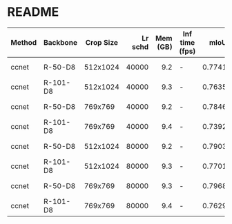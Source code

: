# README
| Method | Backbone | Crop Size | Lr schd | Mem (GB) | Inf time (fps) |  mIoU  | mIoU(multi scale) |                                                                                                                                                                                              download                                                                                                                                                                                              |
|--------|----------|-----------|--------:|---------:|----------------|-------:|-------------------|----------------------------------------------------------------------------------------------------------------------------------------------------------------------------------------------------------------------------------------------------------------------------------------------------------------------------------------------------------------------------------------------------|
| ccnet  | R-50-D8  | 512x1024  |   40000 |      9.2 | -              | 0.7741 | -                 | [model](https://open-mmlab.s3.ap-northeast-2.amazonaws.com/mmsegmentation/models/ccnet/ccnet_r50-d8_512x1024_40k_cityscapes/ccnet_r50-d8_512x1024_40k_cityscapes_20200605_145404-c86ba9f1.pth) &#124; [log](https://open-mmlab.s3.ap-northeast-2.amazonaws.com/mmsegmentation/models/ccnet/ccnet_r50-d8_512x1024_40k_cityscapes/ccnet_r50-d8_512x1024_40k_cityscapes_20200605_145404.log.json)     |
| ccnet  | R-101-D8 | 512x1024  |   40000 |      9.3 | -              | 0.7635 | -                 | [model](https://open-mmlab.s3.ap-northeast-2.amazonaws.com/mmsegmentation/models/ccnet/ccnet_r101-d8_512x1024_40k_cityscapes/ccnet_r101-d8_512x1024_40k_cityscapes_20200605_155439-fa3a761f.pth) &#124; [log](https://open-mmlab.s3.ap-northeast-2.amazonaws.com/mmsegmentation/models/ccnet/ccnet_r101-d8_512x1024_40k_cityscapes/ccnet_r101-d8_512x1024_40k_cityscapes_20200616_142540.log.json) |
| ccnet  | R-50-D8  | 769x769   |   40000 |      9.2 | -              | 0.7846 | -                 | [model](https://open-mmlab.s3.ap-northeast-2.amazonaws.com/mmsegmentation/models/ccnet/ccnet_r50-d8_769x769_40k_cityscapes/ccnet_r50-d8_769x769_40k_cityscapes_20200530_025737-b4999cc3.pth) &#124; [log](https://open-mmlab.s3.ap-northeast-2.amazonaws.com/mmsegmentation/models/ccnet/ccnet_r50-d8_769x769_40k_cityscapes/ccnet_r50-d8_769x769_40k_cityscapes_20200616_145125.log.json)         |
| ccnet  | R-101-D8 | 769x769   |   40000 |      9.4 | -              | 0.7392 | -                 | [model](https://open-mmlab.s3.ap-northeast-2.amazonaws.com/mmsegmentation/models/ccnet/ccnet_r101-d8_769x769_40k_cityscapes/ccnet_r101-d8_769x769_40k_cityscapes_20200530_025737-5d53c19c.pth) &#124; [log](https://open-mmlab.s3.ap-northeast-2.amazonaws.com/mmsegmentation/models/ccnet/ccnet_r101-d8_769x769_40k_cityscapes/ccnet_r101-d8_769x769_40k_cityscapes_20200530_025737.log.json)     |
| ccnet  | R-50-D8  | 512x1024  |   80000 |      9.2 | -              | 0.7903 | -                 | [model](https://open-mmlab.s3.ap-northeast-2.amazonaws.com/mmsegmentation/models/ccnet/ccnet_r50-d8_512x1024_80k_cityscapes/ccnet_r50-d8_512x1024_80k_cityscapes_20200607_105012-3448eca3.pth) &#124; [log](https://open-mmlab.s3.ap-northeast-2.amazonaws.com/mmsegmentation/models/ccnet/ccnet_r50-d8_512x1024_80k_cityscapes/ccnet_r50-d8_512x1024_80k_cityscapes_20200617_010421.log.json)     |
| ccnet  | R-101-D8 | 512x1024  |   80000 |      9.3 | -              | 0.7701 | -                 | [model](https://open-mmlab.s3.ap-northeast-2.amazonaws.com/mmsegmentation/models/ccnet/ccnet_r101-d8_512x1024_80k_cityscapes/ccnet_r101-d8_512x1024_80k_cityscapes_20200607_102119-542113db.pth) &#124; [log](https://open-mmlab.s3.ap-northeast-2.amazonaws.com/mmsegmentation/models/ccnet/ccnet_r101-d8_512x1024_80k_cityscapes/ccnet_r101-d8_512x1024_80k_cityscapes_20200607_102119.log.json) |
| ccnet  | R-50-D8  | 769x769   |   80000 |      9.3 | -              | 0.7968 | -                 | [model](https://open-mmlab.s3.ap-northeast-2.amazonaws.com/mmsegmentation/models/ccnet/ccnet_r50-d8_769x769_80k_cityscapes/ccnet_r50-d8_769x769_80k_cityscapes_20200607_104510-6a163428.pth) &#124; [log](https://open-mmlab.s3.ap-northeast-2.amazonaws.com/mmsegmentation/models/ccnet/ccnet_r50-d8_769x769_80k_cityscapes/ccnet_r50-d8_769x769_80k_cityscapes_20200607_104510.log.json)         |
| ccnet  | R-101-D8 | 769x769   |   80000 |      9.4 | -              | 0.7629 | -                 | [model](https://open-mmlab.s3.ap-northeast-2.amazonaws.com/mmsegmentation/models/ccnet/ccnet_r101-d8_769x769_80k_cityscapes/ccnet_r101-d8_769x769_80k_cityscapes_20200607_102105-84237b4c.pth) &#124; [log](https://open-mmlab.s3.ap-northeast-2.amazonaws.com/mmsegmentation/models/ccnet/ccnet_r101-d8_769x769_80k_cityscapes/ccnet_r101-d8_769x769_80k_cityscapes_20200607_102105.log.json)     |

